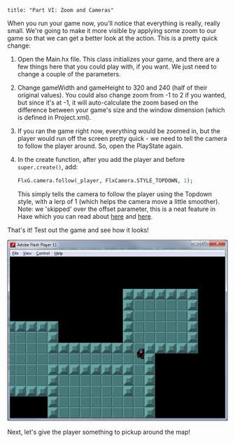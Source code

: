 ```
title: "Part VI: Zoom and Cameras"
```

When you run your game now, you'll notice that everything is really, really small. We're going to make it more visible by applying some zoom to our game so that we can get a better look at the action. This is a pretty quick change:

1. Open the Main.hx file. This class initializes your game, and there are a few things here that you could play with, if you want. We just need to change a couple of the parameters.

2. Change gameWidth and gameHeight to 320 and 240 (half of their original values). You could also change zoom from -1 to 2 if you wanted, but since it's at  -1, it will auto-calculate the zoom based on the difference between your game's size and the window dimension (which is defined in Project.xml).

3. If you ran the game right now, everything would be zoomed in, but the player would run off the screen pretty quick - we need to tell the camera to follow the player around. So, open the PlayState again.

4. In the create function, after you add the player and before `super.create()`, add:
	
	```haxe
	FlxG.camera.follow(_player, FlxCamera.STYLE_TOPDOWN, 1);
	```

	This simply tells the camera to follow the player using the Topdown style, with a lerp of 1 (which helps the camera move a little smoother). Note: we 'skipped' over the offset parameter, this is a neat feature in Haxe which you can read about [here](http://haxe.org/manual/types-function-optional-arguments.html) and [here](http://haxe.org/manual/types-function-default-values.html).

That's it! Test out the game and see how it looks!

![](../images/04_tutorials/0013c.png)

Next, let's give the player something to pickup around the map!

